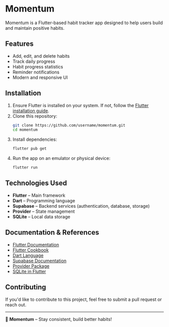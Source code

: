 # Momentum  

Momentum is a Flutter-based habit tracker app designed to help users build and maintain positive habits.  

## Features  
- Add, edit, and delete habits  
- Track daily progress  
- Habit progress statistics  
- Reminder notifications  
- Modern and responsive UI  

## Installation  
1. Ensure Flutter is installed on your system. If not, follow the [Flutter installation guide](https://docs.flutter.dev/get-started/install).  
2. Clone this repository:  
   ```bash
   git clone https://github.com/username/momentum.git
   cd momentum
   ```
3. Install dependencies:  
   ```bash
   flutter pub get
   ```
4. Run the app on an emulator or physical device:  
   ```bash
   flutter run
   ```

## Technologies Used  
- **Flutter** – Main framework  
- **Dart** – Programming language  
- **Supabase** – Backend services (authentication, database, storage)  
- **Provider** – State management  
- **SQLite** – Local data storage  

## Documentation & References  
- [Flutter Documentation](https://docs.flutter.dev/)  
- [Flutter Cookbook](https://docs.flutter.dev/cookbook)  
- [Dart Language](https://dart.dev/)  
- [Supabase Documentation](https://supabase.com/docs)  
- [Provider Package](https://pub.dev/packages/provider)  
- [SQLite in Flutter](https://flutter.dev/docs/cookbook/persistence/sqlite)  

## Contributing  
If you'd like to contribute to this project, feel free to submit a pull request or reach out.  

---

🚀 **Momentum** – Stay consistent, build better habits!